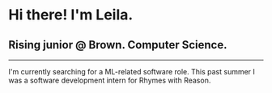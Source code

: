 # Hi there! I'm Leila. 

## Rising junior @ Brown. Computer Science. 

--- 

I'm currently searching for a ML-related software role. This past summer I was a software development intern for Rhymes with Reason.
